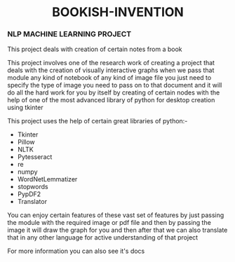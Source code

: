 <h1 align="center"> BOOKISH-INVENTION </h1>

### NLP MACHINE LEARNING PROJECT

This project deals with creation of certain notes from a book

This project involves one of the research work of creating a project that deals with the creation of visually interactive graphs when we pass that module any kind of notebook of any kind of image file you just need to specify the type of image you need to pass on to that document and it will do all the hard work for you by itself by creating of certain nodes with the help of one of the most advanced library of python for desktop creation using tkinter

This project uses the help of certain great libraries of python:-
* Tkinter
* Pillow
* NLTK
* Pytesseract
* re
* numpy
* WordNetLemmatizer
* stopwords
* PypDF2
* Translator

You can enjoy certain features of these vast set of features by just passing the module with the required image or pdf file and then by passing the image it will draw the graph for you and then after that we can also translate that in any other language for active understanding of that project

For more information you can also see it's docs
  
